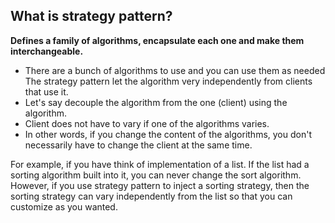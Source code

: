 ## What is strategy pattern?

**Defines a family of algorithms, encapsulate each one and make them interchangeable.**

- There are a bunch of algorithms to use and you can use them as needed
  The strategy pattern let the algorithm very independently from clients that use it.
- Let's say decouple the algorithm from the one (client) using the algorithm.
- Client does not have to vary if one of the algorithms varies.
- In other words, if you change the content of the algorithms, you don't necessarily have to change the client at the same time.

For example, if you have think of implementation of a list.
If the list had a sorting algorithm built into it, you can never change the sort algorithm.
However, if you use strategy pattern to inject a sorting strategy, then the sorting strategy can vary independently from the list so that you can customize as you wanted.
